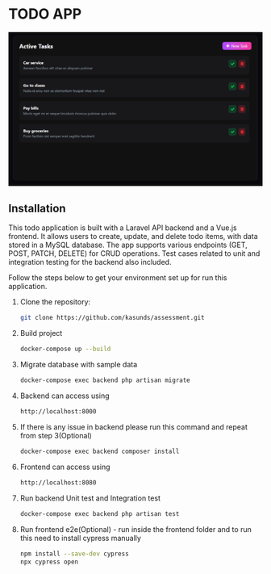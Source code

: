 # TODO APP

![Project Screenshot](https://github.com/kasunds/todo-app/blob/master/screen.png)

## Installation
This todo application is built with a Laravel API backend and a Vue.js frontend. It allows users to create, update, and delete todo items, with data stored in a MySQL database. The app supports various endpoints (GET, POST, PATCH, DELETE) for CRUD operations. Test cases related to unit and integration testing for the backend also included.

Follow the steps below to get your environment set up for run this application.

1. Clone the repository:
   ```bash
   git clone https://github.com/kasunds/assessment.git

2. Build project
   ```bash  
   docker-compose up --build

3. Migrate database with sample data
   ```bash  
   docker-compose exec backend php artisan migrate

4. Backend can access using
   ```bash
   http://localhost:8000

5. If there is any issue in backend please run this command and repeat from step 3(Optional)
   ```bash
   docker-compose exec backend composer install

6. Frontend can access using
   ```bash
   http://localhost:8080

7. Run backend Unit test and Integration test
   ```bash  
   docker-compose exec backend php artisan test

8. Run frontend e2e(Optional) - run inside the frontend folder and to run this need to install cypress manually
   ```bash  
   npm install --save-dev cypress
   npx cypress open

